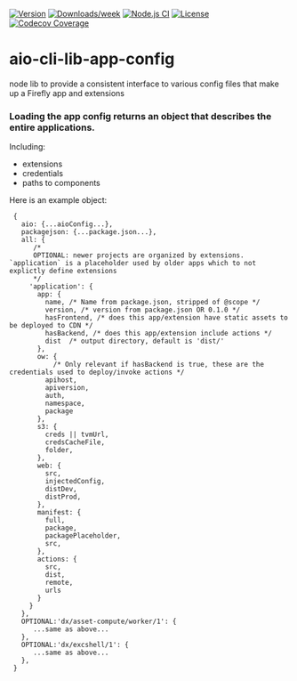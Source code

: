 <!--
Copyright 2021 Adobe. All rights reserved.
This file is licensed to you under the Apache License, Version 2.0 (the "License");
you may not use this file except in compliance with the License. You may obtain a copy
of the License at http://www.apache.org/licenses/LICENSE-2.0

Unless required by applicable law or agreed to in writing, software distributed under
the License is distributed on an "AS IS" BASIS, WITHOUT WARRANTIES OR REPRESENTATIONS
OF ANY KIND, either express or implied. See the License for the specific language
governing permissions and limitations under the License.
-->

[![Version](https://img.shields.io/npm/v/@adobe/aio-cli-lib-app-config.svg)](https://npmjs.org/package/@adobe/aio-cli-lib-app-config)
[![Downloads/week](https://img.shields.io/npm/dw/@adobe/aio-cli-lib-app-config.svg)](https://npmjs.org/package/@adobe/aio-cli-lib-app-config)
[![Node.js CI](https://github.com/adobe/aio-cli-lib-app-config/actions/workflows/node.js.yml/badge.svg)](https://github.com/adobe/aio-cli-lib-app-config/actions/workflows/node.js.yml)
[![License](https://img.shields.io/badge/License-Apache%202.0-blue.svg)](https://opensource.org/licenses/Apache-2.0)
[![Codecov Coverage](https://img.shields.io/codecov/c/github/adobe/aio-cli-lib-app-config/master.svg?style=flat-square)](https://codecov.io/gh/adobe/aio-cli-lib-app-config/)


# aio-cli-lib-app-config

node lib to provide a consistent interface to various config files that make up a Firefly app and extensions

### Loading the app config returns an object that describes the entire applications. 
Including:

- extensions
- credentials
- paths to components

Here is an example object:

```
 {
   aio: {...aioConfig...},
   packagejson: {...package.json...},
   all: {
      /*
      OPTIONAL: newer projects are organized by extensions. `application` is a placeholder used by older apps which to not explictly define extensions
      */
     'application': {
       app: {
         name, /* Name from package.json, stripped of @scope */
         version, /* version from package.json OR 0.1.0 */
         hasFrontend, /* does this app/extension have static assets to be deployed to CDN */
         hasBackend, /* does this app/extension include actions */
         dist  /* output directory, default is 'dist/'
       },
       ow: {
           /* Only relevant if hasBackend is true, these are the credentials used to deploy/invoke actions */
         apihost,
         apiversion,
         auth,
         namespace,
         package
       },
       s3: {
         creds || tvmUrl,
         credsCacheFile,
         folder,
       },
       web: {
         src,
         injectedConfig,
         distDev,
         distProd,
       },
       manifest: {
         full,
         package,
         packagePlaceholder,
         src,
       },
       actions: {
         src,
         dist,
         remote,
         urls
       }
     }
   },
   OPTIONAL:'dx/asset-compute/worker/1': {
      ...same as above...
   },
   OPTIONAL:'dx/excshell/1': {
      ...same as above...
   },
 }
```
